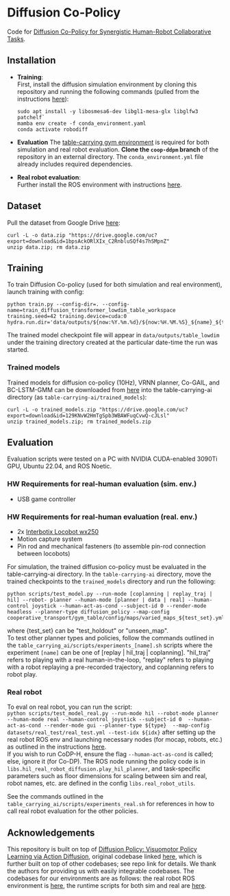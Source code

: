 # Diffusion Co-Policy
Code for [Diffusion Co-Policy for Synergistic Human-Robot Collaborative Tasks](https://arxiv.org/abs/2305.12171).

## Installation
- **Training**:      
  First, install the diffusion simulation environment by cloning this repository and running the following commands (pulled from the instructions [here](https://github.com/real-stanford/diffusion_policy?tab=readme-ov-file#%EF%B8%8F-installation)):  
  ```
  sudo apt install -y libosmesa6-dev libgl1-mesa-glx libglfw3 patchelf`  
  mamba env create -f conda_environment.yaml
  conda activate robodiff
  ```
- **Evaluation**
  The [table-carrying gym environment](https://github.com/eleyng/table-carrying-ai) is required for both simulation and real robot evaluation. **Clone the `coop-ddpm` branch** of the repository in an external directory. The `conda_environment.yml` file already includes required dependencies.
  
- **Real robot evaluation**:  
  Further install the ROS environment with instructions [here](https://github.com/armlabstanford/human_robot_transport).

## Dataset
Pull the dataset from Google Drive [here](https://drive.google.com/file/d/1bpsAckORlXIx_C2RnbluSQf4s7hSMpnZ/view?usp=drive_link):
```
curl -L -o data.zip "https://drive.google.com/uc?export=download&id=1bpsAckORlXIx_C2RnbluSQf4s7hSMpnZ"
unzip data.zip; rm data.zip
```

## Training
To train Diffusion Co-policy (used for both simulation and real environment), launch training with config:
```
python train.py --config-dir=. --config-name=train_diffusion_transformer_lowdim_table_workspace training.seed=42 training.device=cuda:0 hydra.run.dir='data/outputs/${now:%Y.%m.%d}/${now:%H.%M.%S}_${name}_${task_name}'
```
The trained model checkpoint file will appear in `data/outputs/table_lowdim` under the training directory created at the particular date-time the run was started. 

### Trained models
Trained models for diffusion co-policy (10Hz), VRNN planner, Co-GAIL, and BC-LSTM-GMM can be downloaded from [here](https://drive.google.com/file/d/129KNvW2HmTgSpb3WBAWFuqCvwQ-cJLsl/view?usp=drive_link) into the table-carrying-ai directory (as `table-carrying-ai/trained_models`):
```
curl -L -o trained_models.zip "https://drive.google.com/uc?export=download&id=129KNvW2HmTgSpb3WBAWFuqCvwQ-cJLsl"
unzip trained_models.zip; rm trained_models.zip
```

## Evaluation
Evaluation scripts were tested on a PC with NVIDIA CUDA-enabled 3090Ti GPU, Ubuntu 22.04, and ROS Noetic.
### HW Requirements for real-human evaluation (sim. env.)  
- USB game controller
### HW Requirements for real-human evaluation (real. env.)  
- 2x [Interbotix Locobot wx250](https://www.trossenrobotics.com/locobot-wx250.aspx)  
- Motion capture system  
- Pin rod and mechanical fasteners (to assemble pin-rod connection between locobots)

For simulation, the trained diffusion co-policy must be evaluated in the table-carrying-ai directory. In the `table-carrying-ai` directory, move the trained checkpoints to the `trained_models` directory and run the following:    
```
python scripts/test_model.py --run-mode [coplanning | replay_traj | hil] --robot- planner --human-mode [planner | data | real] --human-control joystick --human-act-as-cond --subject-id 0 --render-mode headless --planner-type diffusion_policy --map-config cooperative_transport/gym_table/config/maps/varied_maps_${test_set}.yml
```  
where {test_set} can be "test_holdout" or "unseen_map".  
To test other planner types and policies, follow the commands outlined in the `table_carrying_ai/scripts/experiments_[name].sh` scripts where the experiment `[name]` can be one of [replay | hil_traj | coplanning]. "hil_traj" refers to playing with a real human-in-the-loop, "replay" refers to playing with a robot replaying a pre-recorded trajectory, and coplanning refers to robot play.

### Real robot
To eval on real robot, you can run the script:  
``
python scripts/test_model_real.py --run-mode hil --robot-mode planner --human-mode real --human-control joystick --subject-id 0  --human-act-as-cond --render-mode gui --planner-type ${type}  --map-config datasets/real_test/real_test.yml --test-idx ${idx}
``
after setting up the real robot ROS env and launching necessary nodes (for mocap, robots, etc.) as outlined in the instructions [here](https://github.com/armlabstanford/human_robot_transport).  
If you wish to run CoDP-H, ensure the flag `--human-act-as-cond` is called; else, ignore it (for Co-DP). The ROS node running the policy code is in `libs.hil_real_robot_diffusion.play_hil_planner`, and task-specific parameters such as floor dimensions for scaling between sim and real, robot names, etc. are defined in the config `libs.real_robot_utils`.

See the commands outlined in the `table_carrying_ai/scripts/experiments_real.sh` for references in how to call real robot evaluation for the other policies.

## Acknowledgements
This repository is built on top of [Diffusion Policy: Visuomotor Policy Learning via Action Diffusion](https://arxiv.org/abs/2303.04137), original codebase linked [here](https://github.com/columbia-ai-robotics/diffusion_policy), which is further built on top of other codebases; see repo link for details. We thank the authors for providing us with easily integrable codebases. The codebases for our environments are as follows: the real robot ROS environment is [here](https://github.com/armlabstanford/human_robot_transport), the runtime scripts for both sim and real are [here](https://github.com/eleyng/table-carrying-ai). 